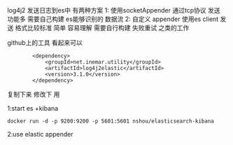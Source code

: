 log4j2 发送日志到es中 
有两种方案 
1: 使用socketAppender 通过tcp协议 发送 功能多  需要自己构建 es能够识别的 数据流 
2: 自定义 appender  使用es client 发送  格式比较标准 简单  容易理解  需要自行构建 失败重试  之类的工作   


github上的工具 看起来可以 
```
        <dependency>
            <groupId>net.inemar.utility</groupId>
            <artifactId>log4j2elastic</artifactId>
            <version>3.1.0</version>
        </dependency>
```
复制下来 修改下  用 


1:start  es +kibana
```
docker run -d -p 9200:9200 -p 5601:5601 nshou/elasticsearch-kibana
```
2:use  elastic appender  
```
```